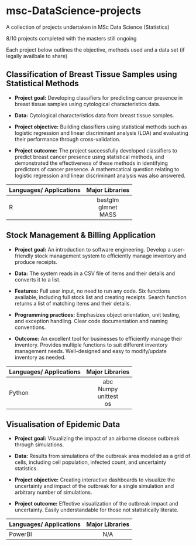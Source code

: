 # msc-DataScience-projects
A collection of projects undertaken in MSc Data Science (Statistics)

8/10 projects completed with the masters still ongoing

Each project below outlines the objective, methods used and a data set (if legally availbale to share)


## Classification of Breast Tissue Samples using Statistical Methods

* __Project goal:__ Developing classifiers for predicting cancer presence in breast tissue samples using cytological characteristics data.

* __Data:__ Cytological characteristics data from breast tissue samples.

* __Project objective:__ Building classifiers using statistical methods such as logistic regression and linear discriminant analysis (LDA) and evaluating their performance through cross-validation.

* __Project outcome:__ The project successfully developed classifiers to predict breast cancer presence using statistical methods, and demonstrated the effectiveness of these methods in identifying predictors of cancer presence. A mathemcatical question relating to logistic regression and linear discriminant analysis was also answered.


| Languages/ Applications   |      Major Libraries      |  
|:--------------------------|:-------------------------:|
| R                  |                  bestglm<br>glmnet<br>MASS |


## Stock Management & Billing Application

* __Project goal:__ An introduction to software engineering. Develop a user-friendly stock management system to efficiently manage inventory and produce receipts.

* __Data:__ The system reads in a CSV file of items and their details and converts it to a list.

* __Features:__ Full user input, no need to run any code. Six functions available, including full stock list and creating receipts. Search function returns a list of matching items and their details.

* __Programming practices:__ Emphasizes object orientation, unit testing, and exception handling. Clear code documentation and naming conventions.

* __Outcome:__ An excellent tool for businesses to efficiently manage their inventory. Provides multiple functions to suit different inventory management needs. Well-designed and easy to modify/update inventory as needed.
  



| Languages/ Applications   | Major Libraries|  
|:----------|:-------------:|
| Python   |  abc<br>Numpy<br>unittest<br>os|




## Visualisation of Epidemic Data

* __Project goal:__ Visualizing the impact of an airborne disease outbreak through simulations.

* __Data:__ Results from simulations of the outbreak area modeled as a grid of cells, including cell population, infected count, and uncertainty statistics.

* __Project objective:__ Creating interactive dashboards to visualize the uncertainty and impact of the outbreak for a single simulation and arbitrary number of simulations.

* __Project outcome:__ Effective visualization of the outbreak impact and uncertainty. Easily understandable for those not statistically literate. 



| Languages/ Applications   |      Major Libraries      |  
|:--------------------------|:-------------------------:|
| PowerBI                  |                       N/A |



